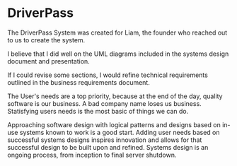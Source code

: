 # DriverPass

The DriverPass System was created for Liam, the founder who reached out to us to create the system.

I believe that I did well on the UML diagrams included in the systems design document and presentation.

If I could revise some sections, I would refine technical requirements outlined in the business requirements document.

The User's needs are a top priority, because at the end of the day, quality software is our business. A bad company name loses us business.
Statisfying users needs is the most basic of things we can do. 

Approaching software design with logical patterns and designs based on in-use systems known to work is a good start. Adding user needs based on successful systems designs inspires innovation and allows for that successful design to be built upon and refined. Systems design is an ongoing process, from inception to final server shutdown.
